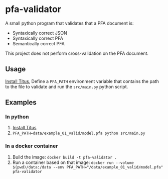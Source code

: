 # pfa-validator

A small python program that validates that a PFA document is:
- Syntaxically correct JSON
- Syntaxically correct PFA
- Semantically correct PFA

This project does not perform cross-validation on the PFA document.

## Usage
[Install Titus](https://github.com/opendatagroup/hadrian/wiki/Installation#case-4-you-want-to-install-titus-in-python),
Define a `PFA_PATH` environment variable that contains the path to the file to validate and run
the `src/main.py` python script.

## Examples
### In python
1. [Install Titus](https://github.com/opendatagroup/hadrian/wiki/Installation#case-4-you-want-to-install-titus-in-python)
2. `PFA_PATH=data/example_01_valid/model.pfa python src/main.py`

### In a docker container
1. Build the image: `docker build -t pfa-validator .`
2. Run a container based on that image: `docker run --volume $(pwd)/data:/data --env PFA_PATH="/data/example_01_valid/model.pfa" pfa-validator`
